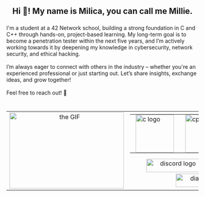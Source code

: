 <h2 align="center">Hi 👋! My name is Milica, you can call me Millie.</h2>

###

<div align="left">
  <body> I'm a student at a 42 Network school, building a strong foundation in C and C++ through hands-on, project-based learning. My long-term goal is to become a penetration tester within the next five years, and I’m actively working towards it by deepening my knowledge in cybersecurity, network security, and ethical hacking.
    <br> <br>
    I’m always eager to connect with others in the industry – whether you're an experienced professional or just starting out. Let’s share insights, exchange ideas, and grow together!
    <br> <br>
    Feel free to reach out! 🚀
    <br> <br>
  </body>
  <!-- Uncomment when you improve the score 
    <div>
      <img src="https://github-readme-stats.vercel.app/api?username=spamillie&hide_title=false&hide_rank=false&show_icons=true&include_all_commits=true&count_private=true&disable_animations=false&theme=dracula&locale=en&hide_border=false" height="150" width="500" alt="stats graph" style="margin-right: 25px;">
      <img src="https://github-readme-stats.vercel.app/api/top-langs?username=spamillie&locale=en&hide_title=false&layout=compact&card_width=320&langs_count=5&theme=dracula&hide_border=false" height="150" width="350" alt="languages graph" style="margin-left:25px" >
    </div> -->
</div>

###

<div align="center">
  <table border="0" cellspacing="0" cellpadding="0" style="border-collapse: collapse; margin: 0 auto; text-align: center;">
    <tr>
      <!-- the GIF -->
      <td rowspan="2" style="vertical-align:middle; text-align:center;">
        <img 
          src="https://media.giphy.com/media/zH6cftQTYNnZ6/giphy.gif?cid=790b7611kqi39250gctmz0qgmtzeslj0zglaz69ro8hmvn4a&ep=v1_gifs_search&rid=giphy.gif&ct=g"
          style="display: block; margin: 0 auto;"
          height="200"
          width="300"
          alt="the GIF"
          />
      </td>
      <!-- the languages -->
      <td align="center" style="vertical-align:middle;">
        <table style="margin: 0 auto; border-collapse: collapse;">
          <tr>
            <td style="padding: 0 15px;">
              <img 
                src="https://cdn.jsdelivr.net/gh/devicons/devicon/icons/c/c-original.svg"
                height="100" 
                style="display: inline-block; margin: 0 auto;"
                alt="c logo"
              />
            </td>
            <td style="padding: 0 15px;">
              <img src="https://cdn.jsdelivr.net/gh/devicons/devicon@latest/icons/cplusplus/cplusplus-original.svg"
                height="100"
                style="display: inline-block; margin: 0 auto;"
                alt="cpp logo"
              />
            </td>
            <td style="padding: 0 15px;">
              <img 
                src="https://cdn.jsdelivr.net/gh/devicons/devicon/icons/python/python-original.svg"
                height="100" 
                style="display: inline-block; margin: 0 auto;"
                alt="python logo"
              />
            </td>
        </table>
      </td>
    </tr>
    <tr>
      <!-- the links -->
      <td style="vertical-align:middle">
          <a 
            href="https://discord.com/users/1146851361963659296" 
            target="_blank" 
            style="text-decoration:none; margin: 0 auto; display: inline-block;"
          >
            <img 
              src="https://img.shields.io/static/v1?message=Discord&logo=discord&label=&color=7289DA&logoColor=white&labelColor=&style=for-the-badge" 
              height="35" 
              width="150" 
              alt="discord logo"  
            />
          </a>
          <a 
            href="https://www.linkedin.com/in/milica-spasic-a57a0530b/" 
            target="_blank" 
            style="text-decoration:none; margin: 0 auto; display: inline-block;"
          >
            <img 
            src="https://img.shields.io/static/v1?message=LinkedIn&logo=linkedin&label=&color=0077B5&logoColor=white&labelColor=&style=for-the-badge" 
            height="35" 
            width="150" 
            alt="linkedin logo" 
            />
          </a>
          <a 
            href="https://www.youtube.com/watch?v=dQw4w9WgXcQ" 
            target="_blank"
            style="text-decoration:none; margin: 0 auto; display: inline-block;"            
          >
            <img 
              src="https://img.shields.io/badge/My_Diary-deepskyblue?style=for-the-badge&logo=googledocs&logoColor=blue&logoSize=auto&labelColor=deepskyblue&color=deepskyblue" 
              height="35" 
              width="150" 
              alt="diary badge" 
              />
          </a>
      </td>
    </tr>
  </table>
</div>

###
